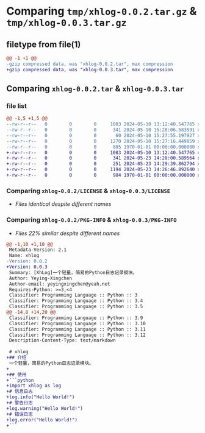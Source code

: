 # Comparing `tmp/xhlog-0.0.2.tar.gz` & `tmp/xhlog-0.0.3.tar.gz`

## filetype from file(1)

```diff
@@ -1 +1 @@
-gzip compressed data, was "xhlog-0.0.2.tar", max compression
+gzip compressed data, was "xhlog-0.0.3.tar", max compression
```

## Comparing `xhlog-0.0.2.tar` & `xhlog-0.0.3.tar`

### file list

```diff
@@ -1,5 +1,5 @@
--rw-r--r--   0        0        0     1083 2024-05-10 13:12:40.547765 xhlog-0.0.2/LICENSE
--rw-r--r--   0        0        0      341 2024-05-10 15:28:06.583591 xhlog-0.0.2/pyproject.toml
--rw-r--r--   0        0        0       60 2024-05-10 15:27:55.197927 xhlog-0.0.2/README.md
--rw-r--r--   0        0        0     1270 2024-05-10 15:27:16.449859 xhlog-0.0.2/xhlog/__init__.py
--rw-r--r--   0        0        0      805 1970-01-01 00:00:00.000000 xhlog-0.0.2/PKG-INFO
+-rw-r--r--   0        0        0     1083 2024-05-10 13:12:40.547765 xhlog-0.0.3/LICENSE
+-rw-r--r--   0        0        0      341 2024-05-23 14:28:00.589564 xhlog-0.0.3/pyproject.toml
+-rw-r--r--   0        0        0      251 2024-05-23 14:29:39.862794 xhlog-0.0.3/README.md
+-rw-r--r--   0        0        0     1194 2024-05-23 14:26:46.892640 xhlog-0.0.3/xhlog/__init__.py
+-rw-r--r--   0        0        0      984 1970-01-01 00:00:00.000000 xhlog-0.0.3/PKG-INFO
```

### Comparing `xhlog-0.0.2/LICENSE` & `xhlog-0.0.3/LICENSE`

 * *Files identical despite different names*

### Comparing `xhlog-0.0.2/PKG-INFO` & `xhlog-0.0.3/PKG-INFO`

 * *Files 22% similar despite different names*

```diff
@@ -1,10 +1,10 @@
 Metadata-Version: 2.1
 Name: xhlog
-Version: 0.0.2
+Version: 0.0.3
 Summary: [XhLog]一个轻量，简易的Python日志记录模块。
 Author: Yeying-Xingchen
 Author-email: yeyingxingchen@yeah.net
 Requires-Python: >=3,<4
 Classifier: Programming Language :: Python :: 3
 Classifier: Programming Language :: Python :: 3.4
 Classifier: Programming Language :: Python :: 3.5
@@ -14,8 +14,20 @@
 Classifier: Programming Language :: Python :: 3.9
 Classifier: Programming Language :: Python :: 3.10
 Classifier: Programming Language :: Python :: 3.11
 Classifier: Programming Language :: Python :: 3.12
 Description-Content-Type: text/markdown
 
 # xhlog
+## 介绍
 一个轻量，简易的Python日志记录模块。
+
+## 使用
+```python
+import xhlog as log
+# 信息日志
+log.info("Hello World!")
+# 警告日志
+log.warning("Hello World!")
+# 错误日志
+log.error("Hello World!")
+```
```

